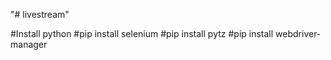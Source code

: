 "# livestream"

#Install python
#pip install selenium
#pip install pytz
#pip install webdriver-manager
